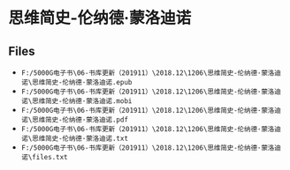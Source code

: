 # 思维简史-伦纳德·蒙洛迪诺

## Files

- `F:/5000G电子书\06-书库更新（201911）\2018.12\1206\思维简史-伦纳德·蒙洛迪诺\思维简史-伦纳德·蒙洛迪诺.epub`
- `F:/5000G电子书\06-书库更新（201911）\2018.12\1206\思维简史-伦纳德·蒙洛迪诺\思维简史-伦纳德·蒙洛迪诺.mobi`
- `F:/5000G电子书\06-书库更新（201911）\2018.12\1206\思维简史-伦纳德·蒙洛迪诺\思维简史-伦纳德·蒙洛迪诺.pdf`
- `F:/5000G电子书\06-书库更新（201911）\2018.12\1206\思维简史-伦纳德·蒙洛迪诺\思维简史-伦纳德·蒙洛迪诺.txt`
- `F:/5000G电子书\06-书库更新（201911）\2018.12\1206\思维简史-伦纳德·蒙洛迪诺\files.txt`
